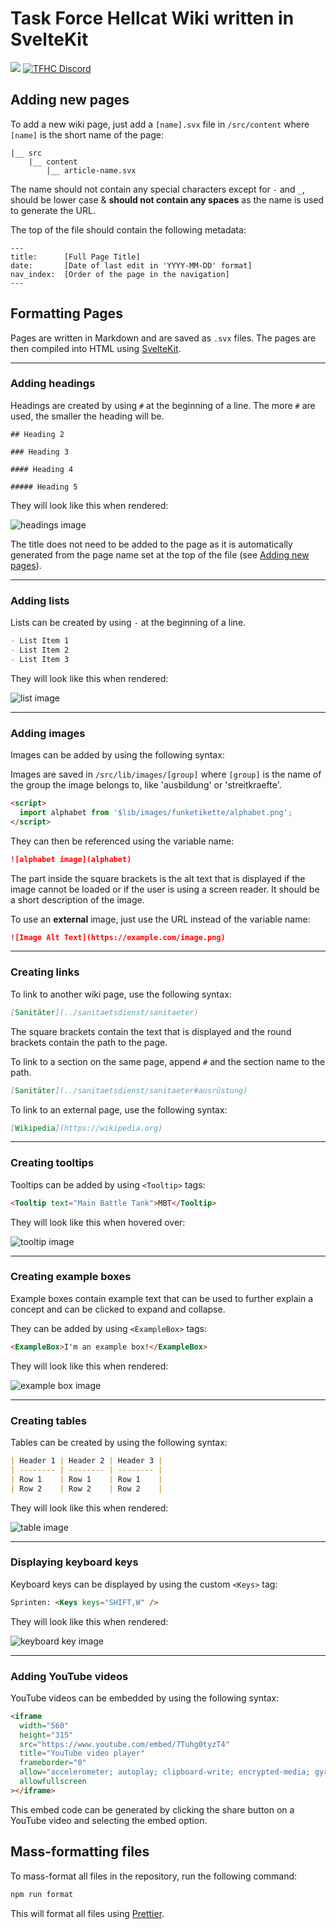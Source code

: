 # Task Force Hellcat Wiki written in SvelteKit

[![](https://img.shields.io/website?down_color=red&down_message=offline&label=TFHC%20Wiki&up_color=green&up_message=online&url=https%3A%2F%2Fwiki.taskforcehellcat.de%2F)](https://wiki.taskforcehellcat.de)
[![TFHC Discord](https://img.shields.io/discord/629333468299526164?color=green&label=Discord&logo=Discord)](https://discord.taskforcehellcat.de/)

## Adding new pages

To add a new wiki page, just add a `[name].svx` file in `/src/content` where `[name]` is the short name of the page:

```
|__ src
    |__ content
        |__ article-name.svx
```

The name should not contain any special characters except for `-` and `_`, should be lower case & **should not contain any spaces** as the name is used to generate the URL.

The top of the file should contain the following metadata:

```
---
title:      [Full Page Title]
date:       [Date of last edit in 'YYYY-MM-DD' format]
nav_index:  [Order of the page in the navigation]
---
```

## Formatting Pages

Pages are written in Markdown and are saved as `.svx` files. The pages are then compiled into HTML using [SvelteKit](https://kit.svelte.dev/).

---

### Adding headings

Headings are created by using `#` at the beginning of a line. The more `#` are used, the smaller the heading will be.

```
## Heading 2

### Heading 3

#### Heading 4

##### Heading 5
```

They will look like this when rendered:

![headings image](./src/lib/images/readme/headings.png)

The title does not need to be added to the page as it is automatically generated from the page name set at the top of the file (see [Adding new pages](##Adding-new-pages)).

---

### Adding lists

Lists can be created by using `-` at the beginning of a line.

```markdown
- List Item 1
- List Item 2
- List Item 3
```

They will look like this when rendered:

![list image](./src/lib/images/readme/list.png)

---

### Adding images

Images can be added by using the following syntax:

Images are saved in `/src/lib/images/[group]` where `[group]` is the name of the group the image belongs to, like 'ausbildung' or 'streitkraefte'.

```html
<script>
  import alphabet from '$lib/images/funketikette/alphabet.png';
</script>
```

They can then be referenced using the variable name:

```markdown
![alphabet image](alphabet)
```

The part inside the square brackets is the alt text that is displayed if the image cannot be loaded or if the user is using a screen reader.
It should be a short description of the image.

To use an **external** image, just use the URL instead of the variable name:

```markdown
![Image Alt Text](https://example.com/image.png)
```

---

### Creating links

To link to another wiki page, use the following syntax:

```markdown
[Sanitäter](../sanitaetsdienst/sanitaeter)
```

The square brackets contain the text that is displayed and the round brackets contain the path to the page.

To link to a section on the same page, append `#` and the section name to the path.

```markdown
[Sanitäter](../sanitaetsdienst/sanitaeter#ausrüstung)
```

To link to an external page, use the following syntax:

```markdown
[Wikipedia](https://wikipedia.org)
```

---

### Creating tooltips

Tooltips can be added by using `<Tooltip>` tags:

```html
<Tooltip text="Main Battle Tank">MBT</Tooltip>
```

They will look like this when hovered over:

![tooltip image](./src/lib/images/readme/tooltip.png)

---

### Creating example boxes

Example boxes contain example text that can be used to further explain a concept and can be clicked to expand and collapse.

They can be added by using `<ExampleBox>` tags:

```html
<ExampleBox>I'm an example box!</ExampleBox>
```

They will look like this when rendered:

![example box image](./src/lib/images/readme/example-box.png)

---

### Creating tables

Tables can be created by using the following syntax:

```markdown
| Header 1 | Header 2 | Header 3 |
| -------- | -------- | -------- |
| Row 1    | Row 1    | Row 1    |
| Row 2    | Row 2    | Row 2    |
```

They will look like this when rendered:

![table image](./src/lib/images/readme/table.png)

---

### Displaying keyboard keys

Keyboard keys can be displayed by using the custom `<Keys>` tag:

```html
Sprinten: <Keys keys="SHIFT,W" />
```

They will look like this when rendered:

![keyboard key image](./src/lib/images/readme/kbd.png)

---

### Adding YouTube videos

YouTube videos can be embedded by using the following syntax:

```html
<iframe
  width="560"
  height="315"
  src="https://www.youtube.com/embed/7Tuhg0tyzT4"
  title="YouTube video player"
  frameborder="0"
  allow="accelerometer; autoplay; clipboard-write; encrypted-media; gyroscope; picture-in-picture; web-share"
  allowfullscreen
></iframe>
```

This embed code can be generated by clicking the share button on a YouTube video and selecting the embed option.

## Mass-formatting files

To mass-format all files in the repository, run the following command:

```bash
npm run format
```

This will format all files using [Prettier](https://prettier.io/).
